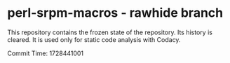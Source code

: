 # perl-srpm-macros - rawhide branch

This repository contains the frozen state of the repository.
Its history is cleared. It is used only for static code
analysis with Codacy.

Commit Time: 1728441001